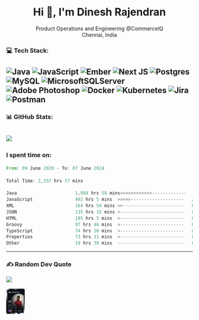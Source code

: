 <h1 align="center">Hi 👋, I'm Dinesh Rajendran</h1>

<p align="center">Product Operations and Engineering @CommerceIQ<br/>Chennai, India</p>


### 💻 Tech Stack:
![Java](https://img.shields.io/badge/java-%23ED8B00.svg?style=for-the-badge&logo=java&logoColor=white) ![JavaScript](https://img.shields.io/badge/javascript-%23323330.svg?style=for-the-badge&logo=javascript&logoColor=%23F7DF1E) ![Ember](https://img.shields.io/badge/ember-1C1E24?style=for-the-badge&logo=ember.js&logoColor=#D04A37) ![Next JS](https://img.shields.io/badge/Next-black?style=for-the-badge&logo=next.js&logoColor=white) ![Postgres](https://img.shields.io/badge/postgres-%23316192.svg?style=for-the-badge&logo=postgresql&logoColor=white) 	![MySQL](https://img.shields.io/badge/mysql-%2300f.svg?style=for-the-badge&logo=mysql&logoColor=white) ![MicrosoftSQLServer](https://img.shields.io/badge/Microsoft%20SQL%20Sever-CC2927?style=for-the-badge&logo=microsoft%20sql%20server&logoColor=white) ![Adobe Photoshop](https://img.shields.io/badge/adobephotoshop-%2331A8FF.svg?style=for-the-badge&logo=adobephotoshop&logoColor=white) ![Docker](https://img.shields.io/badge/docker-%230db7ed.svg?style=for-the-badge&logo=docker&logoColor=white) ![Kubernetes](https://img.shields.io/badge/kubernetes-%23326ce5.svg?style=for-the-badge&logo=kubernetes&logoColor=white) ![Jira](https://img.shields.io/badge/jira-%230A0FFF.svg?style=for-the-badge&logo=jira&logoColor=white) ![Postman](https://img.shields.io/badge/Postman-FF6C37?style=for-the-badge&logo=postman&logoColor=white)
---
### 📊 GitHub Stats:
![](https://github-readme-streak-stats.herokuapp.com/?user=dineshsrd&theme=vue&hide_border=false) <br/>
---
### I spent time on:
<!--START_SECTION:waka-->

```rust
From: 09 June 2020 - To: 07 June 2024

Total Time: 2,337 hrs 37 mins

Java                      1,084 hrs 58 mins>>>>>>>>>>>>-------------   46.03 %
JavaScript                492 hrs 5 mins  >>>>>--------------------   20.88 %
XML                       164 hrs 54 mins >>-----------------------   07.00 %
JSON                      135 hrs 15 mins >------------------------   05.74 %
HTML                      105 hrs 5 mins  >------------------------   04.46 %
Groovy                    97 hrs 46 mins  >------------------------   04.15 %
TypeScript                74 hrs 30 mins  >------------------------   03.16 %
Properties                73 hrs 31 mins  >------------------------   03.12 %
Other                     19 hrs 38 mins  -------------------------   00.83 %
```

<!--END_SECTION:waka-->
---
### ✍️ Random Dev Quote
![](https://quotes-github-readme.vercel.app/api?type=horizontal&theme=tokyonight)

<div>
  <div style="width: 50px;"><a href="https://app.daily.dev/DailyDevTips"><img src="https://github.com/dineshsrd/dineshsrd/blob/master/devcard.svg" width="400" alt="Chris Bongers's Dev Card"/></a></div>
</div>
